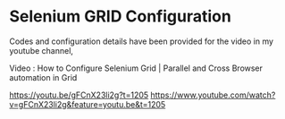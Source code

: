 # Selenium GRID Configuration

Codes and configuration details have been provided for the video in my youtube channel,

Video : How to Configure Selenium Grid | Parallel and Cross Browser automation in Grid

https://youtu.be/gFCnX23li2g?t=1205
https://www.youtube.com/watch?v=gFCnX23li2g&feature=youtu.be&t=1205
